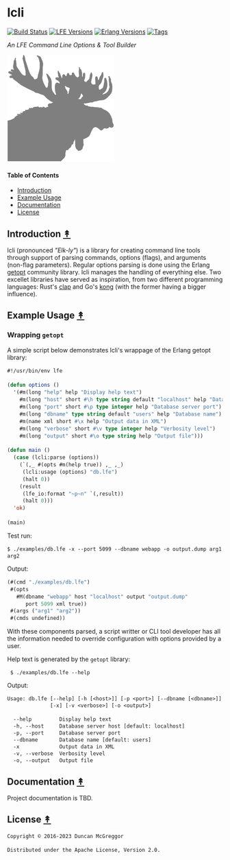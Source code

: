 # lcli

[![Build Status][gh-actions-badge]][gh-actions]
[![LFE Versions][lfe badge]][lfe]
[![Erlang Versions][erlang badge]][versions]
[![Tags][github tags badge]][github tags]

*An LFE Command Line Options & Tool Builder*

[![Project logo][logo]][logo-large]

#### Table of Contents

* [Introduction](#introduction-)
* [Example Usage](#example-usage-)
* [Documentation](#documentation-)
* [License](#license-)

## Introduction [&#x219F;](#table-of-contents)

lcli (pronounced *"Elk-ly"*) is a library for creating command line tools through support of parsing commands, options (flags), and arguments (non-flag parameters). Regular options parsing is done using the Erlang [getopt](https://github.com/oubiwann/getopt-erl) community library. lcli manages the handling of everything else. Two excellet libraries have served as inspiration, from two different programming languages: Rust's [clap](https://docs.rs/clap/latest/clap/) and Go's [kong](https://github.com/alecthomas/kong) (with the former having a bigger influence).

## Example Usage [&#x219F;](#table-of-contents)

### Wrapping `getopt`

A simple script below demonstrates lcli's wrappage of the Erlang getopt library:

```cl
#!/usr/bin/env lfe

(defun options ()
  '(#m(long "help" help "Display help text")
    #m(long "host" short #\h type string default "localhost" help "Database server host")
    #m(long "port" short #\p type integer help "Database server port")
    #m(long "dbname" type string default "users" help "Database name")
    #m(name xml short #\x help "Output data in XML")
    #m(long "verbose" short #\v type integer help "Verbosity level")
    #m(long "output" short #\o type string help "Output file")))

(defun main ()
  (case (lcli:parse (options))
    (`(,_ #(opts #m(help true)) ,_ ,_)
     (lcli:usage (options) "db.lfe")
     (halt 0))
    (result
     (lfe_io:format "~p~n" `(,result))
     (halt 0)))
  'ok)

(main)
```

Test run:

```shell
$ ./examples/db.lfe -x --port 5099 --dbname webapp -o output.dump arg1 arg2
```

Output:

``` cl
(#(cmd "./examples/db.lfe")
 #(opts
   #M(dbname "webapp" host "localhost" output "output.dump"
      port 5099 xml true))
 #(args ("arg1" "arg2"))
 #(cmds undefined))
```

With these components parsed, a script writter or CLI tool developer has all the information needed to override configuration with options provided by a user.

Help text is generated by the `getopt` library:

```shell
 $ ./examples/db.lfe --help
```

Output:

```text
Usage: db.lfe [--help] [-h [<host>]] [-p <port>] [--dbname [<dbname>]]
              [-x] [-v <verbose>] [-o <output>]

  --help         Display help text
  -h, --host     Database server host [default: localhost]
  -p, --port     Database server port
  --dbname       Database name [default: users]
  -x             Output data in XML
  -v, --verbose  Verbosity level
  -o, --output   Output file
```

## Documentation [&#x219F;](#table-of-contents)

Project documentation is TBD.

## License [&#x219F;](#table-of-contents)

```
Copyright © 2016-2023 Duncan McGreggor

Distributed under the Apache License, Version 2.0.
```

[//]: ---Named-Links---

[logo]: priv/images/elkly-250x.png
[logo-large]: priv/images/elkly-1200x.png
[gh-actions-badge]: https://github.com/lfeutre/lcli/workflows/ci%2Fcd/badge.svg
[gh-actions]: https://github.com/lfeutre/lcli/actions
[github]: https://github.com/lfeutre/lcli
[gitlab]: https://gitlab.com/lfeutre/lcli
[lfe]: https://github.com/lfe/lfe
[lfe badge]: https://img.shields.io/badge/lfe-2.1-blue.svg
[erlang badge]: https://img.shields.io/badge/erlang-21%20to%2026-blue.svg
[versions]: https://github.com/lfeutre/lcli/blob/master/.github/workflows/cicd.yml
[github tags]: https://github.com/lfeutre/lcli/tags
[github tags badge]: https://img.shields.io/github/tag/lfeutre/lcli.svg
[github downloads]: https://img.shields.io/github/downloads/lfeutre/lcli/total.svg
[hex badge]: https://img.shields.io/hexpm/v/lcli.svg?maxAge=2592000
[hex package]: https://hex.pm/packages/lcli
[hex downloads]: https://img.shields.io/hexpm/dt/lcli.svg

